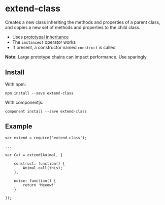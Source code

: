 # extend-class

Creates a new class inheriting the methods and properties of a parent class, and copies a new set of methods and properties to the child class.

 - Uses [prototypal inheritance](https://developer.mozilla.org/en-US/docs/Web/JavaScript/Guide/Inheritance_and_the_prototype_chain)
 - The `instanceof` operator works
 - If present, a constructor named `construct` is called

**Note:** Large prototype chains can impact performance. Use sparingly. 

## Install

With npm:

    npm install --save extend-class

With componentjs:

    component install --save extend-class
    
## Example
    
    var extend = require('extend-class');
    
    ...
    
    var Cat = extend(Animal, {
    
        construct: function() {
            Animal.call(this);
        },
    
        noise: function() {
            return 'Meeow!'
        }
    
    });